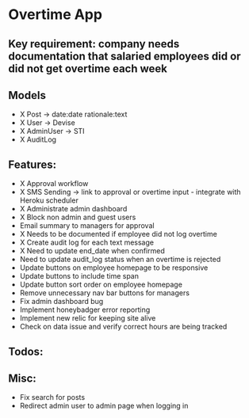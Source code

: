 # Overtime App

## Key requirement: company needs documentation that salaried employees did or did not get overtime each week

## Models
- X Post -> date:date rationale:text
- X User -> Devise
- X AdminUser -> STI
- X AuditLog

## Features:
- X Approval workflow 
- X SMS Sending -> link to approval or overtime input - integrate with Heroku scheduler
- X Administrate admin dashboard
- X Block non admin and guest users
- Email summary to managers for approval
- X Needs to be documented if employee did not log overtime
- X Create audit log for each text message
- X Need to update end_date when confirmed
- Need to update audit_log status when an overtime is rejected
- Update buttons on employee homepage to be responsive
- Update buttons to include time span
- Update button sort order on employee homepage
- Remove unnecessary nav bar buttons for managers
- Fix admin dashboard bug
- Implement honeybadger error reporting
- Implement new relic for keeping site alive
- Check on data issue and verify correct hours are being tracked

## Todos:

## Misc:
- Fix search for posts
- Redirect admin user to admin page when logging in